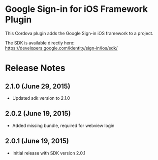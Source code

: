 # Google Sign-in for iOS Framework Plugin

This Cordova plugin adds the Google Sign-in iOS framework to a project.

The SDK is available directly here: https://developers.google.com/identity/sign-in/ios/sdk/

# Release Notes

## 2.1.0 (June 29, 2015)
- Updated sdk version to 2.1.0

## 2.0.2 (June 19, 2015)
- Added missing bundle, required for webview login

## 2.0.1 (June 19, 2015)
- Initial release with SDK version 2.0.1
